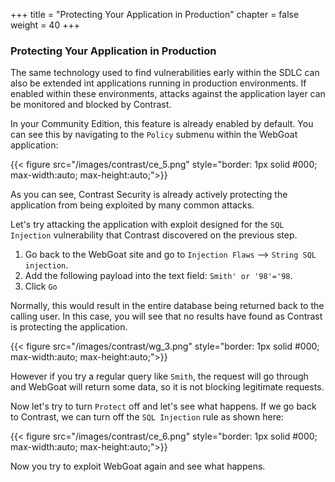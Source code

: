 +++
title = "Protecting Your Application in Production"
chapter = false
weight = 40
+++

### Protecting Your Application in Production
The same technology used to find vulnerabilities early within the SDLC can also be extended int applications running in production environments. If enabled within these environments, attacks against the application layer can be monitored and blocked by Contrast.

In your Community Edition, this feature is already enabled by default. You can see this by navigating to the `Policy` submenu within the WebGoat application:

{{< figure src="/images/contrast/ce_5.png" style="border: 1px solid #000; max-width:auto; max-height:auto;">}}

As you can see, Contrast Security is already actively protecting the application from being exploited by many common attacks.

Let's try attacking the application with exploit designed for the `SQL Injection` vulnerability that Contrast discovered on the previous step.

1. Go back to the WebGoat site and go to `Injection Flaws` --> `String SQL injection`.
2. Add the following payload into the text field: `Smith' or '98'='98`.
3. Click `Go`

Normally, this would result in the entire database being returned back to the calling user. In this case, you will see that no results have found as Contrast is protecting the application. 

{{< figure src="/images/contrast/wg_3.png" style="border: 1px solid #000; max-width:auto; max-height:auto;">}}

However if you try a regular query like `Smith`, the request will go through and WebGoat will return some data, so it is not blocking legitimate requests.

Now let's try to turn `Protect` off and let's see what happens. If we go back to Contrast, we can turn off the `SQL Injection` rule as shown here:

{{< figure src="/images/contrast/ce_6.png" style="border: 1px solid #000; max-width:auto; max-height:auto;">}}

Now you try to exploit WebGoat again and see what happens.